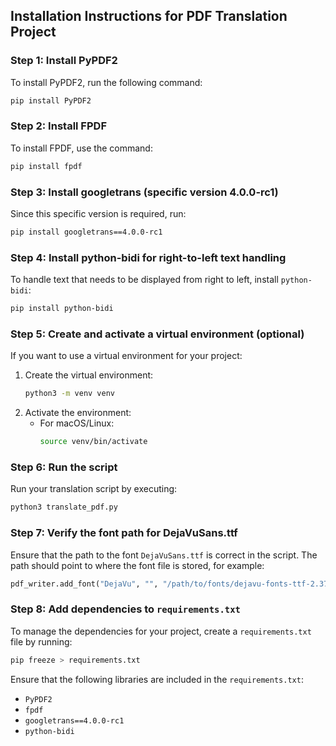
## Installation Instructions for PDF Translation Project

### Step 1: Install PyPDF2
To install PyPDF2, run the following command:
```bash
pip install PyPDF2
```

### Step 2: Install FPDF
To install FPDF, use the command:
```bash
pip install fpdf
```

### Step 3: Install googletrans (specific version 4.0.0-rc1)
Since this specific version is required, run:
```bash
pip install googletrans==4.0.0-rc1
```

### Step 4: Install python-bidi for right-to-left text handling
To handle text that needs to be displayed from right to left, install `python-bidi`:
```bash
pip install python-bidi
```

### Step 5: Create and activate a virtual environment (optional)
If you want to use a virtual environment for your project:
1. Create the virtual environment:
   ```bash
   python3 -m venv venv
   ```
2. Activate the environment:
   - For macOS/Linux:
     ```bash
     source venv/bin/activate
     ```

### Step 6: Run the script
Run your translation script by executing:
```bash
python3 translate_pdf.py
```



### Step 7: Verify the font path for DejaVuSans.ttf
Ensure that the path to the font `DejaVuSans.ttf` is correct in the script. The path should point to where the font file is stored, for example:
```python
pdf_writer.add_font("DejaVu", "", "/path/to/fonts/dejavu-fonts-ttf-2.37/ttf/DejaVuSans.ttf", uni=True)
```

### Step 8: Add dependencies to `requirements.txt`
To manage the dependencies for your project, create a `requirements.txt` file by running:
```bash
pip freeze > requirements.txt
```
Ensure that the following libraries are included in the `requirements.txt`:
- `PyPDF2`
- `fpdf`
- `googletrans==4.0.0-rc1`
- `python-bidi`
